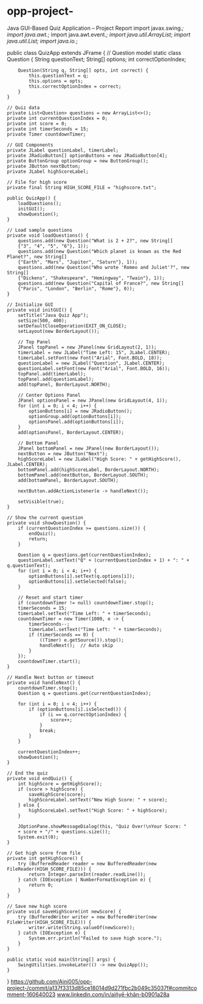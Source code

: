 # opp-project-
Java GUI-Based Quiz Application – Project Report
import javax.swing.*;
import java.awt.*;
import java.awt.event.*;
import java.util.ArrayList;
import java.util.List;
import java.io.*;

public class QuizApp extends JFrame {
    // Question model
    static class Question {
        String questionText;
        String[] options;
        int correctOptionIndex;

        Question(String q, String[] opts, int correct) {
            this.questionText = q;
            this.options = opts;
            this.correctOptionIndex = correct;
        }
    }

    // Quiz data
    private List<Question> questions = new ArrayList<>();
    private int currentQuestionIndex = 0;
    private int score = 0;
    private int timerSeconds = 15;
    private Timer countdownTimer;

    // GUI Components
    private JLabel questionLabel, timerLabel;
    private JRadioButton[] optionButtons = new JRadioButton[4];
    private ButtonGroup optionGroup = new ButtonGroup();
    private JButton nextButton;
    private JLabel highScoreLabel;

    // File for high score
    private final String HIGH_SCORE_FILE = "highscore.txt";

    public QuizApp() {
        loadQuestions();
        initGUI();
        showQuestion();
    }

    // Load sample questions
    private void loadQuestions() {
        questions.add(new Question("What is 2 + 2?", new String[]
        {"3", "4", "5", "6"}, 1));
        questions.add(new Question("Which planet is known as the Red Planet?", new String[]
        {"Earth", "Mars", "Jupiter", "Saturn"}, 1));
        questions.add(new Question("Who wrote 'Romeo and Juliet'?", new String[]
        {"Dickens", "Shakespeare", "Hemingway", "Twain"}, 1));
        questions.add(new Question("Capital of France?", new String[]
        {"Paris", "London", "Berlin", "Rome"}, 0));
    }

    // Initialize GUI
    private void initGUI() {
        setTitle("Java Quiz App");
        setSize(500, 400);
        setDefaultCloseOperation(EXIT_ON_CLOSE);
        setLayout(new BorderLayout());

        // Top Panel
        JPanel topPanel = new JPanel(new GridLayout(2, 1));
        timerLabel = new JLabel("Time Left: 15", JLabel.CENTER);
        timerLabel.setFont(new Font("Arial", Font.BOLD, 18));
        questionLabel = new JLabel("Question", JLabel.CENTER);
        questionLabel.setFont(new Font("Arial", Font.BOLD, 16));
        topPanel.add(timerLabel);
        topPanel.add(questionLabel);
        add(topPanel, BorderLayout.NORTH);

        // Center Options Panel
        JPanel optionsPanel = new JPanel(new GridLayout(4, 1));
        for (int i = 0; i < 4; i++) {
            optionButtons[i] = new JRadioButton();
            optionGroup.add(optionButtons[i]);
            optionsPanel.add(optionButtons[i]);
        }
        add(optionsPanel, BorderLayout.CENTER);

        // Bottom Panel
        JPanel bottomPanel = new JPanel(new BorderLayout());
        nextButton = new JButton("Next");
        highScoreLabel = new JLabel("High Score: " + getHighScore(), JLabel.CENTER);
        bottomPanel.add(highScoreLabel, BorderLayout.NORTH);
        bottomPanel.add(nextButton, BorderLayout.SOUTH);
        add(bottomPanel, BorderLayout.SOUTH);

        nextButton.addActionListener(e -> handleNext());

        setVisible(true);
    }

    // Show the current question
    private void showQuestion() {
        if (currentQuestionIndex >= questions.size()) {
            endQuiz();
            return;
        }

        Question q = questions.get(currentQuestionIndex);
        questionLabel.setText("Q" + (currentQuestionIndex + 1) + ": " + q.questionText);
        for (int i = 0; i < 4; i++) {
            optionButtons[i].setText(q.options[i]);
            optionButtons[i].setSelected(false);
        }

        // Reset and start timer
        if (countdownTimer != null) countdownTimer.stop();
        timerSeconds = 15;
        timerLabel.setText("Time Left: " + timerSeconds);
        countdownTimer = new Timer(1000, e -> {
            timerSeconds--;
            timerLabel.setText("Time Left: " + timerSeconds);
            if (timerSeconds == 0) {
                ((Timer) e.getSource()).stop();
                handleNext();  // Auto skip
            }
        });
        countdownTimer.start();
    }

    // Handle Next button or timeout
    private void handleNext() {
        countdownTimer.stop();
        Question q = questions.get(currentQuestionIndex);

        for (int i = 0; i < 4; i++) {
            if (optionButtons[i].isSelected()) {
                if (i == q.correctOptionIndex) {
                    score++;
                }
                break;
            }
        }

        currentQuestionIndex++;
        showQuestion();
    }

    // End the quiz
    private void endQuiz() {
        int highScore = getHighScore();
        if (score > highScore) {
            saveHighScore(score);
            highScoreLabel.setText("New High Score: " + score);
        } else {
            highScoreLabel.setText("High Score: " + highScore);
        }

        JOptionPane.showMessageDialog(this, "Quiz Over!\nYour Score: " 
        + score + "/" + questions.size());
        System.exit(0);
    }

    // Get high score from file
    private int getHighScore() {
        try (BufferedReader reader = new BufferedReader(new FileReader(HIGH_SCORE_FILE))) {
            return Integer.parseInt(reader.readLine());
        } catch (IOException | NumberFormatException e) {
            return 0;
        }
    }

    // Save new high score
    private void saveHighScore(int newScore) {
        try (BufferedWriter writer = new BufferedWriter(new FileWriter(HIGH_SCORE_FILE))) {
            writer.write(String.valueOf(newScore));
        } catch (IOException e) {
            System.err.println("Failed to save high score.");
        }
    }

    public static void main(String[] args) {
        SwingUtilities.invokeLater(() -> new QuizApp());
    }
}
https://github.com/Aini005/opp-project-/commit/a137f3313d85ce18014d9d271fbc2b049c35037f#commitcomment-160640023
www.linkedin.com/in/aiñyē-khãn-b0901a28a
